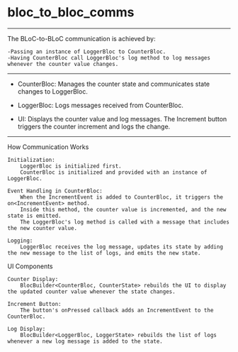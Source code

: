# bloc_to_bloc_comms

____________________________________________________________

The BLoC-to-BLoC communication is achieved by:

    -Passing an instance of LoggerBloc to CounterBloc.
    -Having CounterBloc call LoggerBloc's log method to log messages whenever the counter value changes.

____________________________________________________________

- CounterBloc: Manages the counter state and communicates state changes to LoggerBloc.

- LoggerBloc: Logs messages received from CounterBloc.

- UI: Displays the counter value and log messages. The Increment button triggers the counter increment and logs the change.

____________________________________________________________

How Communication Works

    Initialization:
        LoggerBloc is initialized first.
        CounterBloc is initialized and provided with an instance of LoggerBloc.

    Event Handling in CounterBloc:
        When the IncrementEvent is added to CounterBloc, it triggers the on<IncrementEvent> method.
        Inside this method, the counter value is incremented, and the new state is emitted.
        The LoggerBloc's log method is called with a message that includes the new counter value.

    Logging:
        LoggerBloc receives the log message, updates its state by adding the new message to the list of logs, and emits the new state.

UI Components

    Counter Display:
        BlocBuilder<CounterBloc, CounterState> rebuilds the UI to display the updated counter value whenever the state changes.

    Increment Button:
        The button's onPressed callback adds an IncrementEvent to the CounterBloc.

    Log Display:
        BlocBuilder<LoggerBloc, LoggerState> rebuilds the list of logs whenever a new log message is added to the state.